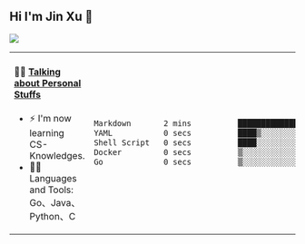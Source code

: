 
## Hi I'm Jin Xu 👋
![](https://komarev.com/ghpvc/?username=jiayouxujin&color=brightgreen&label=PROFILE+VIEWS)



<table align="center">
<tr>
<td valign="top" width="60%">

#### 🏋️‍♀️ <a href="https://github.com/jiayouxujin" target="_blank">Talking about Personal Stuffs</a>
<!-- recent_releases starts -->

- ⚡  I'm now learning CS-Knowledges.  
- 🏊‍♂️ Languages and Tools: Go、Java、Python、C
<!-- recent_releases ends -->
</td>
<td>
 
<!--START_SECTION:waka-->

```txt
Markdown       2 mins          ████████████████▒░░░░░░░░   64.73 %
YAML           0 secs          ████▒░░░░░░░░░░░░░░░░░░░░   17.31 %
Shell Script   0 secs          ████░░░░░░░░░░░░░░░░░░░░░   15.86 %
Docker         0 secs          ▒░░░░░░░░░░░░░░░░░░░░░░░░   01.15 %
Go             0 secs          ▒░░░░░░░░░░░░░░░░░░░░░░░░   00.95 %
```

<!--END_SECTION:waka-->
 
</td>
</tr>
</table>





